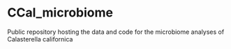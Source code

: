 # CCal_microbiome
Public repository hosting the data and code for the microbiome analyses of Calasterella californica
